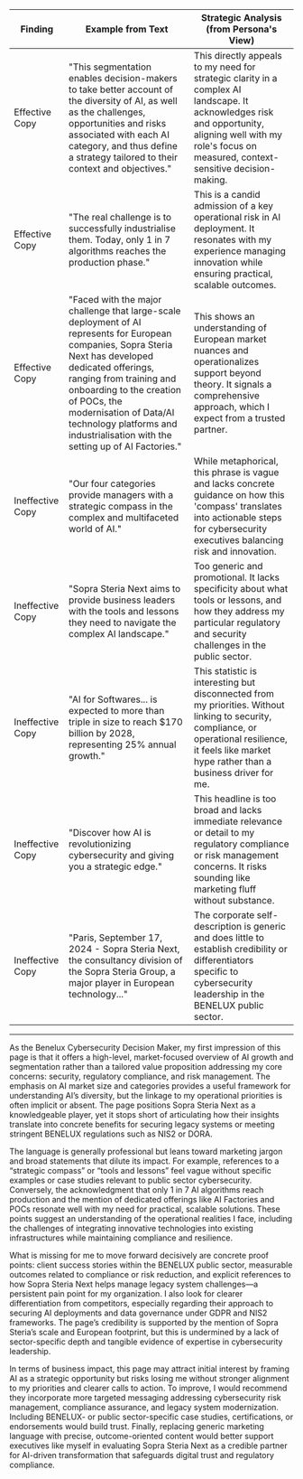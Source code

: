 | Finding          | Example from Text                                                                                                                                                | Strategic Analysis (from Persona's View)                                                                                                                           |
| ---------------- | ---------------------------------------------------------------------------------------------------------------------------------------------------------------- | ----------------------------------------------------------------------------------------------------------------------------------------------------------------- |
| Effective Copy   | "This segmentation enables decision-makers to take better account of the diversity of AI, as well as the challenges, opportunities and risks associated with each AI category, and thus define a strategy tailored to their context and objectives." | This directly appeals to my need for strategic clarity in a complex AI landscape. It acknowledges risk and opportunity, aligning well with my role's focus on measured, context-sensitive decision-making. |
| Effective Copy   | "The real challenge is to successfully industrialise them. Today, only 1 in 7 algorithms reaches the production phase."                                           | This is a candid admission of a key operational risk in AI deployment. It resonates with my experience managing innovation while ensuring practical, scalable outcomes.                                         |
| Effective Copy   | "Faced with the major challenge that large-scale deployment of AI represents for European companies, Sopra Steria Next has developed dedicated offerings, ranging from training and onboarding to the creation of POCs, the modernisation of Data/AI technology platforms and industrialisation with the setting up of AI Factories." | This shows an understanding of European market nuances and operationalizes support beyond theory. It signals a comprehensive approach, which I expect from a trusted partner.                                  |
| Ineffective Copy | "Our four categories provide managers with a strategic compass in the complex and multifaceted world of AI."                                                      | While metaphorical, this phrase is vague and lacks concrete guidance on how this 'compass' translates into actionable steps for cybersecurity executives balancing risk and innovation.                          |
| Ineffective Copy | "Sopra Steria Next aims to provide business leaders with the tools and lessons they need to navigate the complex AI landscape."                                  | Too generic and promotional. It lacks specificity about what tools or lessons, and how they address my particular regulatory and security challenges in the public sector.                                     |
| Ineffective Copy | "AI for Softwares... is expected to more than triple in size to reach $170 billion by 2028, representing 25% annual growth."                                     | This statistic is interesting but disconnected from my priorities. Without linking to security, compliance, or operational resilience, it feels like market hype rather than a business driver for me.        |
| Ineffective Copy | "Discover how AI is revolutionizing cybersecurity and giving you a strategic edge."                                                                               | This headline is too broad and lacks immediate relevance or detail to my regulatory compliance or risk management concerns. It risks sounding like marketing fluff without substance.                          |
| Ineffective Copy | "Paris, September 17, 2024 - Sopra Steria Next, the consultancy division of the Sopra Steria Group, a major player in European technology..."                     | The corporate self-description is generic and does little to establish credibility or differentiators specific to cybersecurity leadership in the BENELUX public sector.                                     |

---

As the Benelux Cybersecurity Decision Maker, my first impression of this page is that it offers a high-level, market-focused overview of AI growth and segmentation rather than a tailored value proposition addressing my core concerns: security, regulatory compliance, and risk management. The emphasis on AI market size and categories provides a useful framework for understanding AI’s diversity, but the linkage to my operational priorities is often implicit or absent. The page positions Sopra Steria Next as a knowledgeable player, yet it stops short of articulating how their insights translate into concrete benefits for securing legacy systems or meeting stringent BENELUX regulations such as NIS2 or DORA.

The language is generally professional but leans toward marketing jargon and broad statements that dilute its impact. For example, references to a “strategic compass” or “tools and lessons” feel vague without specific examples or case studies relevant to public sector cybersecurity. Conversely, the acknowledgment that only 1 in 7 AI algorithms reach production and the mention of dedicated offerings like AI Factories and POCs resonate well with my need for practical, scalable solutions. These points suggest an understanding of the operational realities I face, including the challenges of integrating innovative technologies into existing infrastructures while maintaining compliance and resilience.

What is missing for me to move forward decisively are concrete proof points: client success stories within the BENELUX public sector, measurable outcomes related to compliance or risk reduction, and explicit references to how Sopra Steria Next helps manage legacy system challenges—a persistent pain point for my organization. I also look for clearer differentiation from competitors, especially regarding their approach to securing AI deployments and data governance under GDPR and NIS2 frameworks. The page’s credibility is supported by the mention of Sopra Steria’s scale and European footprint, but this is undermined by a lack of sector-specific depth and tangible evidence of expertise in cybersecurity leadership.

In terms of business impact, this page may attract initial interest by framing AI as a strategic opportunity but risks losing me without stronger alignment to my priorities and clearer calls to action. To improve, I would recommend they incorporate more targeted messaging addressing cybersecurity risk management, compliance assurance, and legacy system modernization. Including BENELUX- or public sector-specific case studies, certifications, or endorsements would build trust. Finally, replacing generic marketing language with precise, outcome-oriented content would better support executives like myself in evaluating Sopra Steria Next as a credible partner for AI-driven transformation that safeguards digital trust and regulatory compliance.